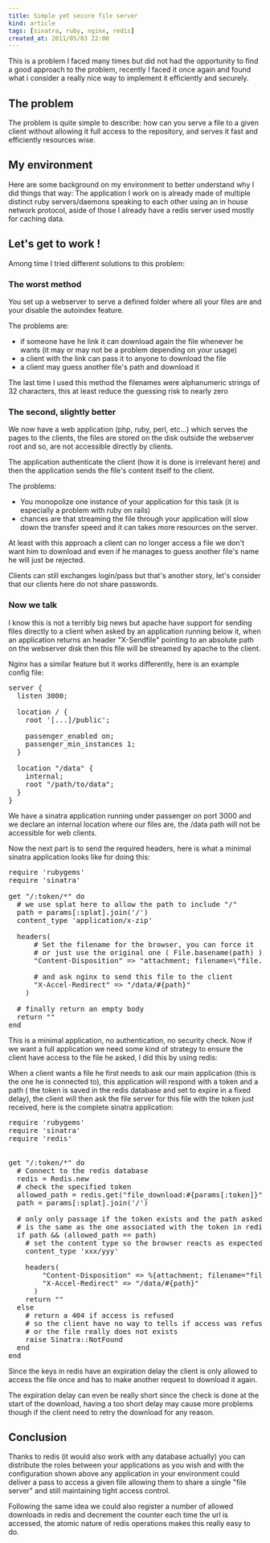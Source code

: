 ```yaml
---
title: Simple yet secure file server
kind: article
tags: [sinatra, ruby, nginx, redis]
created_at: 2011/05/03 22:00
---
```


This is a problem I faced many times but did not had the opportunity to find a good approach to the problem,
recently I faced it once again and found what i consider a really nice way to implement it efficiently and securely.

## The problem

The problem is quite simple to describe: how can you serve a file to a given client without allowing it full
access to the repository, and serves it fast and efficiently resources wise.

## My environment

Here are some background on my environment to better understand why I did things that way: The application I work
on is already made of multiple distinct ruby servers/daemons speaking to each other using an in house network protocol,
aside of those I already have a redis server used mostly for caching data.


## Let's get to work !

Among time I tried different solutions to this problem:

### The worst method

  You set up a webserver to serve a defined folder where all your files are
  and your disable the autoindex feature.
  
  The problems are:
  
  - if someone have he link it can download again the file whenever he wants
    (it may or may not be a problem depending on your usage)
  - a client with the link can pass it to anyone to download the file
  - a client may guess another file's path and download it
  
  The last time I used this method the filenames were alphanumeric strings
  of 32 characters, this at least reduce the guessing risk to nearly zero


### The second, slightly better

  We now have a web application (php, ruby, perl, etc...) which serves the pages
  to the clients, the files are stored on the disk outside the webserver root and so, are not
  accessible directly by clients.

  The application authenticate the client (how it is done is irrelevant here) and then the
  application sends the file's content itself to the client.

  The problems:
  
  - You monopolize one instance of your application for this task (it is
    especially a problem with ruby on rails)
  - chances are that streaming the file through your application will slow down
    the transfer speed and it can takes more resources on the server.

  At least with this approach a client can no longer access a file we don't want him
  to download and even if he manages to guess another file's name he will just be rejected.
  
  Clients can still exchanges login/pass but that's another story, let's consider that our
  clients here do not share passwords.

### Now we talk

  I know this is not a terribly big news but apache have support for sending files directly
  to a client when asked by an application running below it, when an application returns
  an header "X-Sendfile" pointing to an absolute path on the webserver disk then this file
  will be streamed by apache to the client.
  
  Nginx has a similar feature but it works differently, here is an example config file:
  
<pre class="language-nginx">
server {
  listen 3000;

  location / {
    root '[...]/public';

    passenger_enabled on;
    passenger_min_instances 1;
  }

  location "/data" {
    internal;
    root "/path/to/data";
  }
}
</pre>
  
  We have a sinatra application running under passenger on port 3000 and we declare
  an internal location where our files are, the /data path will not be accessible
  for web clients.
  
  Now the next part is to send the required headers, here is what a minimal sinatra
  application looks like for doing this:
<pre class="language-ruby">
require 'rubygems'
require 'sinatra'

get "/:token/*" do
  # we use splat here to allow the path to include "/"
  path = params[:splat].join('/')
  content_type 'application/x-zip'

  headers(
      # Set the filename for the browser, you can force it
      # or just use the original one ( File.basename(path) )
      "Content-Disposition" => "attachment; filename=\"file.txt\"",
      
      # and ask nginx to send this file to the client
      "X-Accel-Redirect" => "/data/#{path}"
    )
  
  # finally return an empty body
  return ""
end
</pre>
  
  This is a minimal application, no authentication, no security check.
  Now if we want a full application we need some kind of strategy to ensure the client
  have access to the file he asked, I did this by using redis:
  
  When a client wants a file he first needs to ask our main application (this is
  the one he is connected to), this application will respond with a token and a path (
  the token is saved in the redis database and set to expire in a fixed delay),
  the client will then ask the file server for this file with the token just received,
  here is the complete sinatra application:
  
<pre class="language-ruby">
require 'rubygems'
require 'sinatra'
require 'redis'


get "/:token/*" do
  # Connect to the redis database
  redis = Redis.new
  # check the specified token
  allowed_path = redis.get("file_download:#{params[:token]}")
  path = params[:splat].join('/')

  # only only passage if the token exists and the path asked
  # is the same as the one associated with the token in redis
  if path && (allowed_path == path)
    # set the content type so the browser reacts as expected
    content_type 'xxx/yyy'

    headers(
        "Content-Disposition" => %{attachment; filename="file.ext"},
        "X-Accel-Redirect" => "/data/#{path}"
      )
    return ""
  else
    # return a 404 if access is refused
    # so the client have no way to tells if access was refused
    # or the file really does not exists
    raise Sinatra::NotFound
  end
end  
</pre>
  
  Since the keys in redis have an expiration delay the client is only allowed to
  access the file once and has to make another request to download it again.
  
  The expiration delay can even be really short since the check is done at the
  start of the download, having a too short delay may cause more problems though
  if the client need to retry the download for any reason.

## Conclusion
  Thanks to redis (it would also work with any database actually) you can distribute the
  roles between your applications as you wish and with the configuration shown above any
  application in your environment could deliver a pass to access a given file allowing
  them to share a single "file server" and still maintaining tight access control.
  
  Following the same idea we could also register a number of allowed downloads in redis
  and decrement the counter each time the url is accessed, the atomic nature of redis
  operations makes this really easy to do.
  





